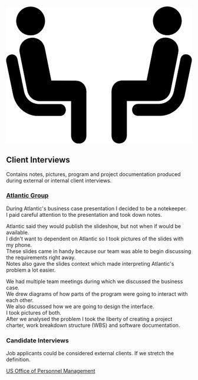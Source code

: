 <p align="center">
  <img width="600" src="images/Interview.png" alt="Interview picture"></a>
</p>

## Client Interviews

Contains notes, pictures, program and project documentation produced during external or internal client interviews.  

### [Atlantic Group](https://www.atlantic.hr/en/)

During Atlantic's business case presentation I decided to be a notekeeper.  
I paid careful attention to the presentation and took down notes.  

Atlantic said they would publish the slideshow, but not when if would be available.  
I didn't want to dependent on Atlantic so I took pictures of the slides with my phone.  
These slides came in handy because our team was able to begin discussing the requirements right away.  
Notes also gave the slides context which made interpreting Atlantic's problem a lot easier.  

We had multiple team meetings during which we discussed the business case.  
We drew diagrams of how parts of the program were going to interact with each other.  
We also discussed how we are going to design the interface.  
I took pictures of both.  
After we analysed the problem I took the liberty of creating a project charter, work breakdown structure (WBS) and software documentation.  

### Candidate Interviews

Job applicants could be considered external clients. If we stretch the definition.  

[US Office of Personnel Management](https://www.opm.gov/policy-data-oversight/assessment-and-selection/)